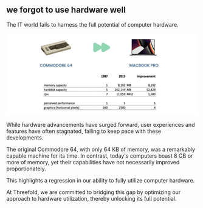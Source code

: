 ## we forgot to use hardware well

The IT world fails to harness the full potential of computer hardware.

![Commodore 64](img/c64.png)

While hardware advancements have surged forward, user experiences and features have often stagnated, failing to keep pace with these developments.

The original Commodore 64, with only 64 KB of memory, was a remarkably capable machine for its time. In contrast, today's computers boast 8 GB or more of memory, yet their capabilities have not necessarily improved proportionately.

This highlights a regression in our ability to fully utilize computer hardware.

At Threefold, we are committed to bridging this gap by optimizing our approach to hardware utilization, thereby unlocking its full potential.
